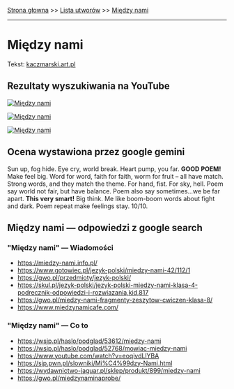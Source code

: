 [Strona głowna](../index.md) >> [Lista utworów](../list.md) >> [Między nami](285.md)

---

# Między nami

Tekst: [kaczmarski.art.pl](https://www.kaczmarski.art.pl/tworczosc/wiersze/miedzy-nami/)

## Rezultaty wyszukiwania na YouTube

[![Między nami](http://img.youtube.com/vi/r1vZATm6pRk/0.jpg)](https://www.youtube.com/watch?v=r1vZATm6pRk "Kaczmarski - Między Nami - YouTube")

[![Między nami](http://img.youtube.com/vi/GEm1VL3oKBk/0.jpg)](https://www.youtube.com/watch?v=GEm1VL3oKBk "Między nami - YouTube")

[![Między nami](http://img.youtube.com/vi/7cU8Qj96NFY/0.jpg)](https://www.youtube.com/watch?v=7cU8Qj96NFY "Jacek Kaczmarski - Między nami live Teatr Powszechny w Warszawie 1998 - YouTube")

## Ocena wystawiona przez google gemini

Sun up, fog hide. Eye cry, world break. Heart pump, you far. **GOOD POEM!** Make feel big. Word for word, faith for faith, worm for fruit – all have match. Strong words, and they match the theme. For hand, fist. For sky, hell. Poem say world not fair, but have balance. Poem also say sometimes...we be far apart. **This very smart!** Big think. Me like boom-boom words about fight and dark. Poem repeat make feelings stay. 10/10.


## Między nami — odpowiedzi z google search

### "Między nami" — Wiadomości

 - <https://miedzy-nami.info.pl/>
 - <https://www.gotowiec.pl/jezyk-polski/miedzy-nami-42/112/1>
 - <https://gwo.pl/przedmioty/jezyk-polski/>
 - <https://skul.pl/jezyk-polski/jezyk-polski-miedzy-nami-klasa-4-podrecznik-odpowiedzi-i-rozwiazania,kid,817>
 - <https://gwo.pl/miedzy-nami-fragmenty-zeszytow-cwiczen-klasa-8/>
 - <https://www.miedzynamicafe.com/>

### "Między nami" — Co to

 - <https://wsjp.pl/haslo/podglad/53612/miedzy-nami>
 - <https://wsjp.pl/haslo/podglad/52768/mowiac-miedzy-nami>
 - <https://www.youtube.com/watch?v=eoqivdLlYBA>
 - <https://sjp.pwn.pl/slowniki/Mi%C4%99dzy-Nami.html>
 - <https://wydawnictwo-jaguar.pl/sklep/produkt/899/miedzy-nami>
 - <https://gwo.pl/miedzynaminaprobe/>

